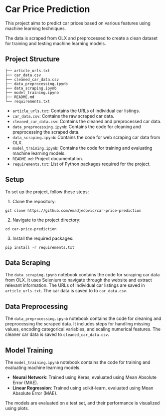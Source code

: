 # Car Price Prediction

This project aims to predict car prices based on various features using machine learning techniques.

The data is scraped from OLX and preprocessed to create a clean dataset for training and testing machine learning models.

## Project Structure
```
├── article_urls.txt
├── car_data.csv
├── cleaned_car_data.csv
├── data_preprocessing.ipynb
├── data_scraping.ipynb
├── model_training.ipynb
├── README.md
└── requirements.txt
```

- `article_urls.txt`: Contains the URLs of individual car listings.
- `car_data.csv`: Contains the raw scraped car data.
- `cleaned_car_data.csv`: Contains the cleaned and preprocessed car data.
- `data_preprocessing.ipynb`: Contains the code for cleaning and preprocessing the scraped data.
- `data_scraping.ipynb`: Contains the code for web scraping car data from OLX.
- `model_training.ipynb`: Contains the code for training and evaluating machine learning models.
- `README.md`: Project documentation.
- `requirements.txt`: List of Python packages required for the project.

## Setup

To set up the project, follow these steps:

1. Clone the repository:
```cd
git clone https://github.com/emadjedovic/car-price-prediction
```
2. Navigate to the project directory:
```cd
cd car-price-prediction
```
3. Install the required packages:
``` cd
pip install -r requirements.txt
```

## Data Scraping

The `data_scraping.ipynb` notebook contains the code for scraping car data from OLX.
It uses Selenium to navigate through the website and extract relevant information.
The URLs of individual car listings are saved in `article_urls.txt`.
The car data is saved to to `car_data.csv`.

## Data Preprocessing

The `data_preprocessing.ipynb` notebook contains the code for cleaning and preprocessing the scraped data.
It includes steps for handling missing values, encoding categorical variables, and scaling numerical features.
The cleaner car data is saved to `cleaned_car_data.csv`.

## Model Training

The `model_training.ipynb` notebook contains the code for training and evaluating machine learning models.

- **Neural Network**: Trained using Keras, evaluated using Mean Absolute Error (MAE).
- **Linear Regression**: Trained using scikit-learn, evaluated using Mean Absolute Error (MAE).

The models are evaluated on a test set, and their performance is visualized using plots.
